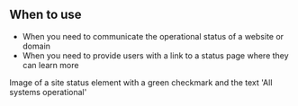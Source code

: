 ## When to use

- When you need to communicate the operational status of a website or domain
- When you need to provide users with a link to a status page where they can
  learn more

<div id="overview-image-description" class="visually-hidden">
  Image of a site status element with a green checkmark and the text 'All 
  systems operational'
</div>
